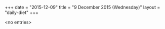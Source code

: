 +++
date = "2015-12-09"
title = "9 December 2015 (Wednesday)"
layout = "daily-diet"
+++

\<no entries\>